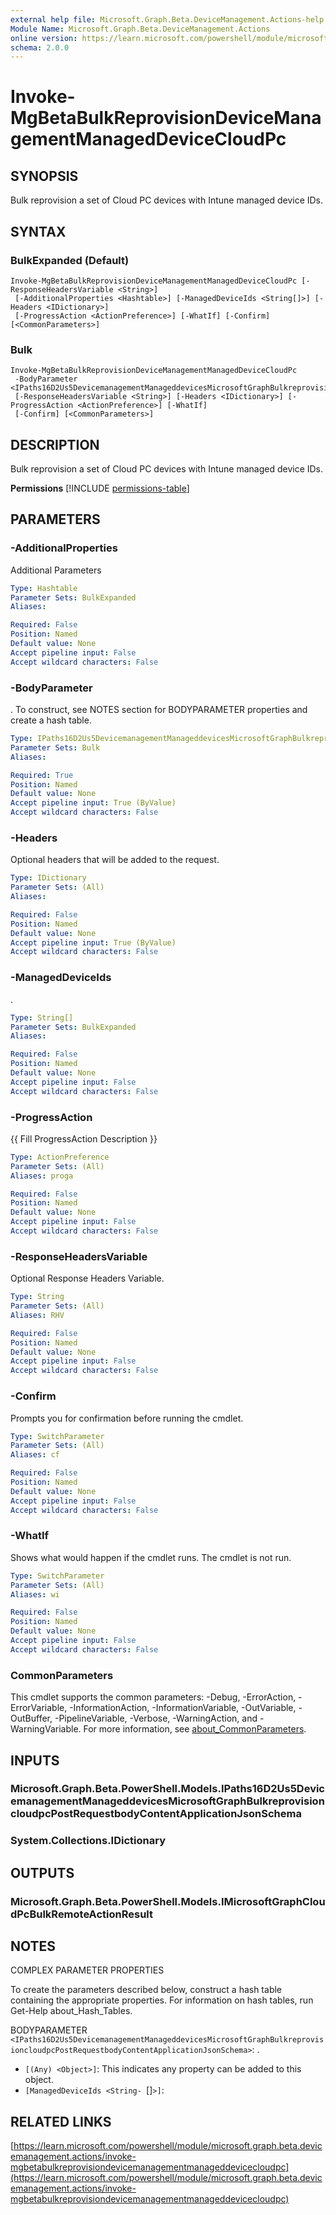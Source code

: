 ```yaml
---
external help file: Microsoft.Graph.Beta.DeviceManagement.Actions-help.xml
Module Name: Microsoft.Graph.Beta.DeviceManagement.Actions
online version: https://learn.microsoft.com/powershell/module/microsoft.graph.beta.devicemanagement.actions/invoke-mgbetabulkreprovisiondevicemanagementmanageddevicecloudpc
schema: 2.0.0
---
```


# Invoke-MgBetaBulkReprovisionDeviceManagementManagedDeviceCloudPc

## SYNOPSIS
Bulk reprovision a set of Cloud PC devices with Intune managed device IDs.

## SYNTAX

### BulkExpanded (Default)
```
Invoke-MgBetaBulkReprovisionDeviceManagementManagedDeviceCloudPc [-ResponseHeadersVariable <String>]
 [-AdditionalProperties <Hashtable>] [-ManagedDeviceIds <String[]>] [-Headers <IDictionary>]
 [-ProgressAction <ActionPreference>] [-WhatIf] [-Confirm] [<CommonParameters>]
```

### Bulk
```
Invoke-MgBetaBulkReprovisionDeviceManagementManagedDeviceCloudPc
 -BodyParameter <IPaths16D2Us5DevicemanagementManageddevicesMicrosoftGraphBulkreprovisioncloudpcPostRequestbodyContentApplicationJsonSchema>
 [-ResponseHeadersVariable <String>] [-Headers <IDictionary>] [-ProgressAction <ActionPreference>] [-WhatIf]
 [-Confirm] [<CommonParameters>]
```

## DESCRIPTION
Bulk reprovision a set of Cloud PC devices with Intune managed device IDs.

**Permissions**
[!INCLUDE [permissions-table](~/../graphref/api-reference/beta/includes/permissions/manageddevice-bulkreprovisioncloudpc-permissions.md)]

## PARAMETERS

### -AdditionalProperties
Additional Parameters

```yaml
Type: Hashtable
Parameter Sets: BulkExpanded
Aliases:

Required: False
Position: Named
Default value: None
Accept pipeline input: False
Accept wildcard characters: False
```

### -BodyParameter
.
To construct, see NOTES section for BODYPARAMETER properties and create a hash table.

```yaml
Type: IPaths16D2Us5DevicemanagementManageddevicesMicrosoftGraphBulkreprovisioncloudpcPostRequestbodyContentApplicationJsonSchema
Parameter Sets: Bulk
Aliases:

Required: True
Position: Named
Default value: None
Accept pipeline input: True (ByValue)
Accept wildcard characters: False
```

### -Headers
Optional headers that will be added to the request.

```yaml
Type: IDictionary
Parameter Sets: (All)
Aliases:

Required: False
Position: Named
Default value: None
Accept pipeline input: True (ByValue)
Accept wildcard characters: False
```

### -ManagedDeviceIds
.

```yaml
Type: String[]
Parameter Sets: BulkExpanded
Aliases:

Required: False
Position: Named
Default value: None
Accept pipeline input: False
Accept wildcard characters: False
```

### -ProgressAction
{{ Fill ProgressAction Description }}

```yaml
Type: ActionPreference
Parameter Sets: (All)
Aliases: proga

Required: False
Position: Named
Default value: None
Accept pipeline input: False
Accept wildcard characters: False
```

### -ResponseHeadersVariable
Optional Response Headers Variable.

```yaml
Type: String
Parameter Sets: (All)
Aliases: RHV

Required: False
Position: Named
Default value: None
Accept pipeline input: False
Accept wildcard characters: False
```

### -Confirm
Prompts you for confirmation before running the cmdlet.

```yaml
Type: SwitchParameter
Parameter Sets: (All)
Aliases: cf

Required: False
Position: Named
Default value: None
Accept pipeline input: False
Accept wildcard characters: False
```

### -WhatIf
Shows what would happen if the cmdlet runs.
The cmdlet is not run.

```yaml
Type: SwitchParameter
Parameter Sets: (All)
Aliases: wi

Required: False
Position: Named
Default value: None
Accept pipeline input: False
Accept wildcard characters: False
```

### CommonParameters
This cmdlet supports the common parameters: -Debug, -ErrorAction, -ErrorVariable, -InformationAction, -InformationVariable, -OutVariable, -OutBuffer, -PipelineVariable, -Verbose, -WarningAction, and -WarningVariable. For more information, see [about_CommonParameters](http://go.microsoft.com/fwlink/?LinkID=113216).

## INPUTS

### Microsoft.Graph.Beta.PowerShell.Models.IPaths16D2Us5DevicemanagementManageddevicesMicrosoftGraphBulkreprovisioncloudpcPostRequestbodyContentApplicationJsonSchema
### System.Collections.IDictionary
## OUTPUTS

### Microsoft.Graph.Beta.PowerShell.Models.IMicrosoftGraphCloudPcBulkRemoteActionResult
## NOTES
COMPLEX PARAMETER PROPERTIES

To create the parameters described below, construct a hash table containing the appropriate properties.
For information on hash tables, run Get-Help about_Hash_Tables.

BODYPARAMETER `<IPaths16D2Us5DevicemanagementManageddevicesMicrosoftGraphBulkreprovisioncloudpcPostRequestbodyContentApplicationJsonSchema>`: .
  - `[(Any) <Object>]`: This indicates any property can be added to this object.
  - `[ManagedDeviceIds <String- `[]`>]`:

## RELATED LINKS

[https://learn.microsoft.com/powershell/module/microsoft.graph.beta.devicemanagement.actions/invoke-mgbetabulkreprovisiondevicemanagementmanageddevicecloudpc](https://learn.microsoft.com/powershell/module/microsoft.graph.beta.devicemanagement.actions/invoke-mgbetabulkreprovisiondevicemanagementmanageddevicecloudpc)





